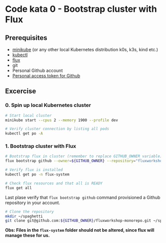 # Code kata 0 - Bootstrap cluster with Flux

## Prerequisites

* [minikube](https://minikube.sigs.k8s.io/docs/start/) (or any other local Kubernetes distribution k0s, k3s, kind etc.)
* [kubectl](https://kubernetes.io/docs/tasks/tools/)
* [flux](https://fluxcd.io/docs/installation/)
* git
* Personal Github account
* [Personal access token for Github](https://docs.github.com/en/authentication/keeping-your-account-and-data-secure/creating-a-personal-access-token)

## Excercise

### 0. Spin up local Kubernetes cluster

```bash
# Start local cluster
minikube start --cpus 2 --memory 1900 --profile dev

# Verify cluster connection by listing all pods
kubectl get po -A
```

### 1. Bootstrap cluster with Flux

```bash
# Bootstrap flux in cluster (remember to replace GITHUB_OWNER variable)
flux bootstrap github --owner=${GITHUB_OWNER} --repository="fluxworkshop-monorepo" --components-extra "image-reflector-controller,image-automation-controller" --path clusters/dev --read-write-key --personal  --private=false

# Verify flux is installed
kubectl get po -n flux-system

# Check flux resources and that all is READY
flux get all
```

Last plase verify that `flux bootstrap github` command provisioned a Github repository in your account.

```bash
# Clone the repository
mkdir ~/spaghetti
git clone git@github.com:${GITHUB_OWNER}/fluxworkshop-monorepo.git ~/spaghetti/fluxworkshop-monorepo
```

**Obs: Files in the `flux-system` folder should not be altered, since flux will manage these for us.**